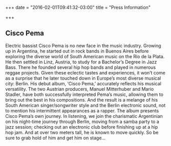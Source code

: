 +++
date = "2016-02-01T09:41:32-03:00"
title = "Press Information"


+++

## Cisco Pema

Electric bassist Cisco Pema is no new face in the music industry. Growing up in Argentina, he started out in rock bands in Buenos Aires before exploring the diverse world of South American music on the Rio de la Plata. He then settled in Linz, Austria, to study for a Bachelor’s Degree in Jazz Bass. There he founded several hip hop bands and played in numerous reggae projects. Given these eclectic tastes and experiences, it won’t come as a surprise that he later touched down in Europe’s most diverse musical city: Berlin.
His debut album, ‘Cisco Pema,’ accurately reflects his musical versatility. The two Austrian producers, Manuel Mitterhuber and Mario Stadler, have both successfully interpreted Pema’s music, allowing them to bring out the best in his compositions. And the result is a melange of his South American singer/songwriter style and the Berlin electronic sound, not to mention his intermittent appearances as a rapper.
The album presents Cisco Pema’s own journey. In listening, we join the charismatic Argentinian on his night-time journey through Berlin, moving from a samba party to a jazz session; checking out an electronic club before finishing up at a hip hop jam. And at over two meters tall, he is known to move quickly. So be sure to grab hold of him and get him on stage…
